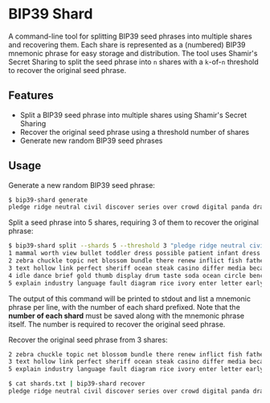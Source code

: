 # BIP39 Shard

A command-line tool for splitting BIP39 seed phrases into multiple shares and recovering them.
Each share is represented as a (numbered) BIP39 mnemonic phrase for easy storage and distribution.
The tool uses Shamir's Secret Sharing to split the seed phrase into `n` shares with a `k`-of-`n` threshold to recover the original seed phrase.

## Features

- Split a BIP39 seed phrase into multiple shares using Shamir's Secret Sharing
- Recover the original seed phrase using a threshold number of shares
- Generate new random BIP39 seed phrases

## Usage

Generate a new random BIP39 seed phrase:

```sh
$ bip39-shard generate
pledge ridge neutral civil discover series over crowd digital panda draft devote silly tide era weekend spin bleak follow basic twice marriage trophy toast
```

Split a seed phrase into 5 shares, requiring 3 of them to recover the original phrase:

```sh
$ bip39-shard split --shards 5 --threshold 3 "pledge ridge neutral civil discover series over crowd digital panda draft devote silly tide era weekend spin bleak follow basic twice marriage trophy toast"
1 mammal worth view bullet toddler dress possible patient infant dress account secret twin apple weapon arrow seven erosion receive tourist try famous wrong fiction
2 zebra chuckle topic net blossom bundle there renew inflict fish father pen satisfy quote coconut meat original among mixed awkward where jewel theory leave
3 text hollow link perfect sheriff ocean steak casino differ media because found orient fork ocean leisure measure fresh grow tower wedding public voyage team
4 idle dance brief gold thumb display drum taste soda ocean circle bench toy trick leg result skate mobile cruel anger floor input crouch identify
5 explain industry language fault diagram rice ivory enter letter early harsh twice shield adapt slender draw tent stem tank wrestle forward purity carbon ship
```

The output of this command will be printed to stdout and list a mnemonic phrase per line, with the number of each shard prefixed.
Note that the **number of each shard** must be saved along with the mnemonic phrase itself.
The number is required to recover the original seed phrase.

Recover the original seed phrase from 3 shares:

```shards.txt
2 zebra chuckle topic net blossom bundle there renew inflict fish father pen satisfy quote coconut meat original among mixed awkward where jewel theory leave
3 text hollow link perfect sheriff ocean steak casino differ media because found orient fork ocean leisure measure fresh grow tower wedding public voyage team
5 explain industry language fault diagram rice ivory enter letter early harsh twice shield adapt slender draw tent stem tank wrestle forward purity carbon ship
```

```sh
$ cat shards.txt | bip39-shard recover
pledge ridge neutral civil discover series over crowd digital panda draft devote silly tide era weekend spin bleak follow basic twice marriage trophy toast
```